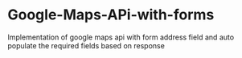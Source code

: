 # Google-Maps-APi-with-forms
Implementation of google maps api with form address field and auto populate the required fields based on response
